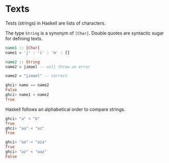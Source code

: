 # Texts

Tests (strings) in Haskell are lists of characters.

The type `String` is a synonym of `[Char]`.
Double quotes are syntactic sugar for defining texts.

```hs
name1 :: [Char]
name1 = 'j' : 'i' : 'm' : []

name2 :: String
name2 = jimael -- will throw an error

name2 = "jimael" -- correct

ghci> name == name2
False
ghci> name1 < name2
True
```

Haskell follows an alphabetical order to compare strings.

```hs
ghci> "a" < "b"
True
ghci> "aa" < "az"
True

ghci> "aa" < "aza"
True
ghci> "az" < "aaz"
False
```

